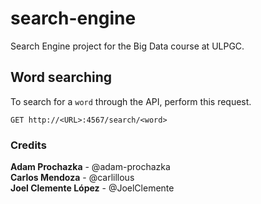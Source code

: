 # search-engine
Search Engine project for the Big Data course at ULPGC.

## Word searching
To search for a `word` through the API, perform this request. 
```
GET http://<URL>:4567/search/<word>
```

### Credits
**Adam Prochazka** - @adam-prochazka<br>
**Carlos Mendoza** - @carlillous <br>
**Joel Clemente López** - @JoelClemente <br>
